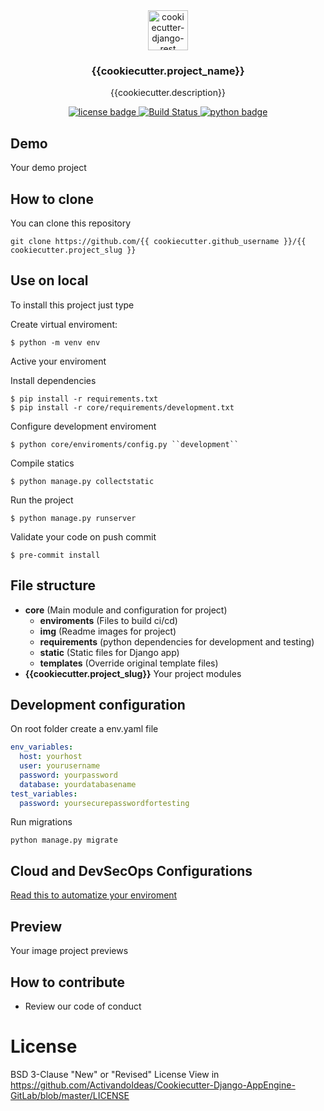 <div align="center">
  <img width="64" src="https://avatars1.githubusercontent.com/u/66532658?s=400&u=f2457dec96897c5dbc843372ec8b325589ab84d5&v=4" alt="cookiecutter-django-rest">
  <h3 align="center">{{cookiecutter.project_name}}</h3>
  <p align="center">
    {{cookiecutter.description}}
  </p>
  <p align="center">
    <a href="https://github.com/ActivandoIdeas/Cookiecutter-Django-AppEngine-GitLab/blob/master/LICENSE">
      	<img src="https://img.shields.io/badge/License-BSD3-blue.svg"  alt="license badge"/>
    </a>
    <a href="https://travis-ci.org/ActivandoIdeas/Cookiecutter-Django-AppEngine-GitLab">
        <img src="https://img.shields.io/travis/ActivandoIdeas/Cookiecutter-Django-AppEngine-GitLab.svg?label=django-cookiecutter" alt="Build Status">
    </a>
    <a href="https://www.python.org/">
        <img src="https://img.shields.io/pypi/pyversions/Django.svg?style=flat-square"  alt="python badge">
    </a>
  </p>
</div>

## Demo

Your demo project

## How to clone

You can clone this repository

    git clone https://github.com/{{ cookiecutter.github_username }}/{{ cookiecutter.project_slug }}

## Use on local
To install this project just type

Create virtual enviroment:

    $ python -m venv env

Active your enviroment

Install dependencies

    $ pip install -r requirements.txt
    $ pip install -r core/requirements/development.txt

Configure development enviroment

    $ python core/enviroments/config.py ``development``

Compile statics

    $ python manage.py collectstatic

Run the project

    $ python manage.py runserver

Validate your code on push commit

    $ pre-commit install

## File structure

* **core** (Main module and configuration for project)
  * **enviroments** (Files to build ci/cd)
  * **img** (Readme images for project)
  * **requirements** (python dependencies for development and testing)
  * **static** (Static files for Django app)
  * **templates** (Override original template files)
* **{{cookiecutter.project_slug}}** Your project modules

## Development configuration

On root folder create a env.yaml file

```yaml
env_variables:
  host: yourhost
  user: yourusername
  password: yourpassword
  database: yourdatabasename
test_variables:
  password: yoursecurepasswordfortesting
```

Run migrations

```shell
python manage.py migrate
```

## Cloud and DevSecOps Configurations

[Read this to automatize your enviroment](/docs) 

## Preview

Your image project previews

## How to contribute

* Review our code of conduct

# License

BSD 3-Clause "New" or "Revised" License
View in https://github.com/ActivandoIdeas/Cookiecutter-Django-AppEngine-GitLab/blob/master/LICENSE